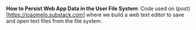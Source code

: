 **How to Persist Web App Data in the User File System**: Code used on (post)[https://joaomelo.substack.com] where we build a web text editor to save and open text files from the file system.
